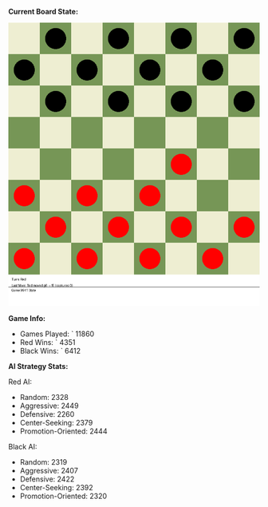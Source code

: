 
**Current Board State:**  
<!-- START_GIF -->
![Checkers Game](./checkers_game.gif)
<!-- END_GIF -->

**Game Info:**  
- Games Played: `<!-- GAMES_PLAYED --> 11860
- Red Wins: `<!-- RED_WINS --> 4351
- Black Wins: `<!-- BLACK_WINS --> 6412

<!-- AI_STATS -->
**AI Strategy Stats:**

Red AI:
- Random: 2328
- Aggressive: 2449
- Defensive: 2260
- Center-Seeking: 2379
- Promotion-Oriented: 2444

Black AI:
- Random: 2319
- Aggressive: 2407
- Defensive: 2422
- Center-Seeking: 2392
- Promotion-Oriented: 2320
